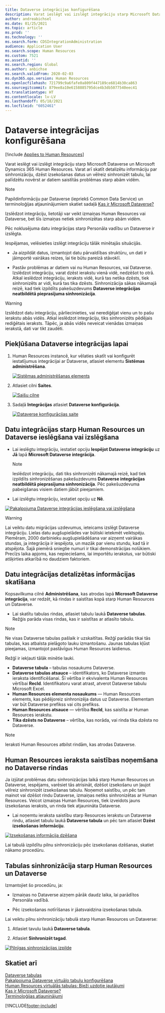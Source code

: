 ```yaml
---
title: Dataverse integrācijas konfigurēšana
description: Varat ieslēgt vai izslēgt integrāciju starp Microsoft Dataverse un Microsoft Dynamics 365 Human Resources. Varat arī skatīt detalizētu informāciju par sinhronizāciju, dzēst izsekošanas datus un vēlreiz sinhronizēt tabulu, lai palīdzētu novērst ar datiem saistītās problēmas starp abām vidēm.
author: andreabichsel
ms.date: 01/25/2021
ms.topic: article
ms.prod: ''
ms.technology: ''
ms.search.form: CDSIntegrationAdministration
audience: Application User
ms.search.scope: Human Resources
ms.custom: 7521
ms.assetid: ''
ms.search.region: Global
ms.author: anbichse
ms.search.validFrom: 2020-02-03
ms.dyn365.ops.version: Human Resources
ms.openlocfilehash: 721799c9a6fafe0a809f447189ce6814b30ca863
ms.sourcegitcommit: 879ee8a10e6158885795dce4b3db5077540eec41
ms.translationtype: HT
ms.contentlocale: lv-LV
ms.lasthandoff: 05/18/2021
ms.locfileid: "6052461"
---
```

# <a name="configure-dataverse-integration"></a>Dataverse integrācijas konfigurēšana

[!include [Applies to Human Resources](../includes/applies-to-hr.md)]

Varat ieslēgt vai izslēgt integrāciju starp Microsoft Dataverse un Microsoft Dynamics 365 Human Resources. Varat arī skatīt detalizētu informāciju par sinhronizāciju, dzēst izsekošanas datus un vēlreiz sinhronizēt tabulu, lai palīdzētu novērst ar datiem saistītās problēmas starp abām vidēm.

> [!NOTE]
> Papildinformāciju par Dataverse (iepriekš Common Data Service) un terminoloģijas atjauninājumiem skatiet sadaļā [Kas ir Microsoft Dataverse?](/powerapps/maker/data-platform/data-platform-intro)

Izslēdzot integrāciju, lietotāji var veikt izmaiņas Human Resources vai Dataverse, bet šīs izmaiņas netiek sinhronizētas starp abām vidēm.

Pēc noklusējuma datu integrācijas starp Personāla vadību un Dataverse ir izslēgta.

Iespējamas, velēsieties izslēgt integrāciju tālāk minētajās situācijās.

- Ja aizpildāt datus, izmantojot datu pārvaldības struktūru, un dati ir jāimportē vairākas reizes, lai tie būtu pareizā stāvoklī.

- Pastāv problēmas ar datiem vai nu Human Resources, vai Dataverse. Izslēdzot integrāciju, varat dzēst ierakstu vienā vidē, nedzēšot to otrā. Atkal ieslēdzot integrāciju, ieraksts vidē, kurā tas netika dzēsts, tiek sinhronizēts ar vidi, kurā tas tika dzēsts. Sinhronizācija sākas nākamajā reizē, kad tiek izpildīts pakešuzdevums **Dataverse integrācijas neatbildētā pieprasījuma sinhronizācija**.

> [!WARNING]
> Izslēdzot datu integrāciju, pārliecinieties, vai nerediģējat vienu un to pašu ierakstu abās vidēs. Atkal ieslēdzot integrāciju, tiks sinhronizēts pēdējais rediģētais ieraksts. Tāpēc, ja abās vidēs neveicat vienādas izmaiņas ierakstā, dati var tikt zaudēti.

## <a name="access-the-dataverse-integration-page"></a>Piekļūšana Dataverse integrācijas lapai

1. Human Resources instancē, kur vēlaties skatīt vai konfigurēt iestatījumus integrācijai ar Dataverse, atlasiet elementu **Sistēmas administrēšana**.

    [![Sistēmas administrēšanas elements](./media/hr-select-system-administration.png)](./media/hr-select-system-administration.png)

2. Atlasiet cilni **Saites**.

    [![Saišu cilne](./media/hr-system-administration-links.png)](./media/hr-system-administration-links.png)

3. Sadaļā **Integrācijas** atlasiet **Dataverse konfigurācija**.

    [![Dataverse konfigurācijas saite](./media/hr-admin-integration-dataverse-select.png)](./media/hr-admin-integration-dataverse-select.png)

## <a name="turn-data-integration-between-human-resources-and-dataverse-on-or-off"></a>Datu integrācijas starp Human Resources un Dataverse ieslēgšana vai izslēgšana

- Lai ieslēgtu integrāciju, iestatiet opciju **Iespējot Dataverse integrāciju** uz **Jā** lapā **Microsoft Dataverse integrācija**.

    > [!NOTE]
    > Ieslēdzot integrāciju, dati tiks sinhronizēti nākamajā reizē, kad tiek izpildīts sinhronizēšanas pakešuzdevums **Dataverse integrācijas neatbildētā pieprasījuma sinhronizācija**. Pēc pakešuzdevuma pabeigšanas visiem datiem jābūt pieejamiem.

- Lai izslēgtu integrāciju, iestatiet opciju uz **Nē**.

[![Pakalpojuma Dataverse integrācijas ieslēgšana vai izslēgšana](./media/hr-admin-integration-dataverse-enable-disable.png)](./media/hr-admin-integration-dataverse-enable-disable.png)

> [!WARNING]
> Lai veiktu datu migrācijas uzdevumus, ieteicams izslēgt Dataverse integrāciju. Lielas datu augšupielādes var būtiski ietekmēt veiktspēju. Piemēram, 2000 darbinieku augšupielādēšana var aizņemt vairākas stundas, ja integrācija ir iespējota, un mazāk par vienu stundu, kad tā ir atspējota. Šajā piemērā sniegtie numuri ir tikai demonstrācijas nolūkiem. Precīzs laika apjoms, kas nepieciešams, lai importētu ierakstus, var būtiski atšķirties atkarībā no daudziem faktoriem.

## <a name="view-data-integration-details"></a>Datu integrācijas detalizētas informācijas skatīšana

Kopsavilkuma cilnē **Administrēšana**, kas atrodas lapā **Microsoft Dataverse integrācija**, var redzēt, kā rindas ir saistītas kopā starp Human Resources un Dataverse.

- Lai skatītu tabulas rindas, atlasiet tabulu laukā **Dataverse tabulas**. Režģis parāda visas rindas, kas ir saistītas ar atlasīto tabulu.

> [!NOTE]
> Ne visas Dataverse tabulas pašlaik ir uzskaitītas. Režģī parādās tikai tās tabulas, kas atbalsta pielāgoto lauku izmantošanu. Jaunas tabulas kļūst pieejamas, izmantojot pastāvīgus Human Resources laidienus.

Režģī ir iekļauti tālāk minētie lauki.

- **Dataverse tabula** – tabulas nosaukums Dataverse.
- **Dataverse tabulas atsauce** – identifikators, ko Dataverse izmanto ieraksta identificēšanai. Šī vērtība ir ekvivalenta Human Resources vērtībai **RecId**. Identifikatoru varat atrast, atverot Dataverse tabulu Microsoft Excel.
- **Human Resources elementa nosaukums** — Human Resources elements, kas pēdējoreiz sinhronizēja datus uz Dataverse. Elementam var būt Dataverse prefikss vai cits prefikss.
- **Human Resources atsauce** — vērtība **RecId**, kas saistīta ar Human Resources ierakstu.
- **Tika dzēsts no Dataverse** – vērtība, kas norāda, vai rinda tika dzēsta no Dataverse.

> [!NOTE]
> Ieraksti Human Resources atbilst rindām, kas atrodas Dataverse.

## <a name="remove-the-association-of-a-human-resources-record-from-a-dataverse-row"></a>Human Resources ieraksta saistības noņemšana no Dataverse rindas

Ja izjūtat problēmas datu sinhronizācijas laikā starp Human Resources un Dataverse, iespējams, varēsiet tās atrisināt, dzēšot izsekošanu un ļaujot vēlreiz sinhronizēt izsekošanas tabulu. Noņemot saistību, un pēc tam mainot vai dzēšot rindu Dataverse, izmaiņas netiks sinhronizētas ar Human Resources. Veicot izmaiņas Human Resources, tiek izveidots jauns izsekošanas ieraksts, un rinda tiek atjaunināta Dataverse.

- Lai noņemtu ieraksta saistību starp Resources ierakstu un Dataverse rindu, atlasiet tabulu laukā **Dataverse tabula** un pēc tam atlasiet **Dzēst izsekošanas informāciju**.

[![Izsekošanas informācija dzēšana](./media/hr-admin-integration-dataverse-clear-tracking.png)](./media/hr-admin-integration-dataverse-clear-tracking.png)

Lai tabulā izpildītu pilnu sinhronizāciju pēc izsekošanas dzēšanas, skatiet nākamo procedūru.

## <a name="sync-a-table-between-human-resources-and-dataverse"></a>Tabulas sinhronizācija starp Human Resources un Dataverse

Izmantojiet šo procedūru, ja:

- Izmaiņas no Dataverse aizņem pārāk daudz laika, lai parādītos Personāla vadībā.

- Pēc izsekošanas notīrīšanas ir jāatsvaidzina izsekošanas tabula.

Lai veiktu pilnu sinhronizāciju tabulā starp Human Resources un Dataverse:

1. Atlasiet tavulu laukā **Dataverse tabula**.

2. Atlasiet **Sinhronizēt tagad**.

[![Pilnīgas sinhronizācijas izpilde](./media/hr-admin-integration-dataverse-sync-now.png)](./media/hr-admin-integration-dataverse-sync-now.png)

## <a name="see-also"></a>Skatiet arī

[Dataverse tabulas](hr-developer-entities.md)<br>
[Pakalpojuma Dataverse virtuālo tabulu konfigurēšana](hr-admin-integration-common-data-service-virtual-entities.md)<br>
[Human Resources virtuālās tabulas: Bieži uzdotie jautājumi](hr-admin-virtual-entity-faq.md)<br>
[Kas ir Microsoft Dataverse?](/powerapps/maker/data-platform/data-platform-intro)<br>
[Terminoloģijas atjauninājumi](/powerapps/maker/data-platform/data-platform-intro#terminology-updates)


[!INCLUDE[footer-include](../includes/footer-banner.md)]